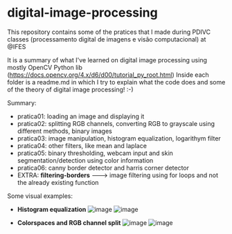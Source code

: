 # digital-image-processing
This repository contains some of the pratices that I made during PDIVC classes (processamento digital de imagens e visão computacional) at @IFES

It is a summary of what I've learned on digital image processing using mostly OpenCV Python lib (https://docs.opencv.org/4.x/d6/d00/tutorial_py_root.html)
Inside each folder is a readme.md in which I try to explain what the code does and some of the theory of digital image processing! :-)

Summary:
  * pratica01: loading an image and displaying it
  * pratica02: splitting RGB channels, converting RGB to grayscale using different methods, binary images
  * pratica03: image manipulation, histogram equalization, logarithym filter
  * pratica04: other filters, like mean and laplace
  * pratica05: binary thresholding, webcam input and skin segmentation/detection using color information
  * pratica06: canny border detector and harris corner detector
  * EXTRA: **filtering-borders** ---> image filtering using for loops and not the already existing function

Some visual examples:

* **Histogram equalization**
![image](https://user-images.githubusercontent.com/59844324/165642367-ffd1f20c-eeb1-4fba-84b8-cd9895259c51.png)
![image](https://user-images.githubusercontent.com/59844324/165642705-cdf43ac0-1958-4ed2-aa1d-40d924cb2488.png)

* **Colorspaces and RGB channel split**
![image](https://user-images.githubusercontent.com/59844324/165642021-71d0d752-7f95-4311-ba12-73803528d07c.png)
![image](https://user-images.githubusercontent.com/59844324/165642035-caf6dfbe-d5d6-4774-b616-198e8b49cd86.png)
